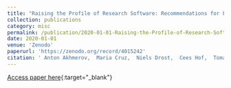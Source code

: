 ```yaml
---
title: "Raising the Profile of Research Software: Recommendations for Funding Agencies and Research Institutions in the Netherlands"
collection: publications
category: misc
permalink: /publication/2020-01-01-Raising-the-Profile-of-Research-Software-Recommendations-for-Funding-Agencies-and-Research-Institutions-in-the-Netherlands
date: 2020-01-01
venue: 'Zenodo'
paperurl: 'https://zenodo.org/record/4015242'
citation: ' Anton Akhmerov,  Maria Cruz,  Niels Drost,  Cees Hof,  Tomas Knapen,  Mateusz Kuzak,  Carlos Martinez-Ortiz,  Yasemin Velden,  Ben Werkhoven, &quot;Raising the Profile of Research Software: Recommendations for Funding Agencies and Research Institutions in the Netherlands.&quot; Zenodo, 2020.'
---
```

[Access paper here](https://zenodo.org/record/4015242){:target="_blank"}
